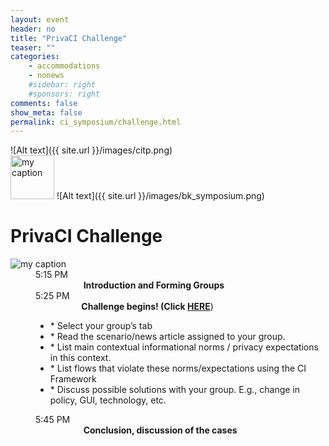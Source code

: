 ```yaml
---
layout: event
header: no
title: "PrivaCI Challenge"
teaser: ""
categories:
    - accommodations
    - nonews
    #sidebar: right
    #sponsors: right
comments: false
show_meta: false
permalink: ci_symposium/challenge.html
---
```

![Alt text]({{ site.url }}/images/citp.png)
<br/>
<img src="{{ site.url }}/images/DLI_logo.jpg" alt="my caption" style="height: 70px;"/>
![Alt text]({{ site.url }}/images/bk_symposium.png)




<dl class="agenda">
    <dt><h1>PrivaCI Challenge</h1></dt>
<img src="{{ site.url }}/images/context-matters.jpg" alt="my caption" />
    <dd>
        <span>5:15 PM&emsp;&emsp;</span>
        <section><b>&emsp;&emsp;&emsp;&emsp; &emsp; Introduction and Forming Groups </b></section>
    </dd>
    <dd>
    <span>5:25 PM&emsp;&emsp;</span>
    <section><b>&emsp;&emsp;&emsp;&emsp;&emsp; Challenge begins! (Click <a href="https://docs.google.com/spreadsheets/d/1uIAW_ByA_rTm0tg31cZb1vvTtAP3jlVMaIRPQ4OrQio/edit?usp=sharing" target="_blank">HERE</a></b>)</section>
    <ul>          
    <li>* Select your group’s tab</li>
    <li>* Read the scenario/news article assigned to your group. </li>
    <li>* List main contextual informational norms / privacy expectations in this context.</li>
    <li>* List flows that violate these norms/expectations using the CI Framework</li>
    <li>* Discuss possible solutions with your group. E.g., change in policy, GUI, technology, etc.</li>
    </ul>
    </dd>
    <dd>
    <span>5:45 PM&emsp;</span>
    <section><b>&emsp;&emsp;&emsp;&emsp; &emsp; Conclusion, discussion of the cases</b></section>
    </dd>
</dl>
